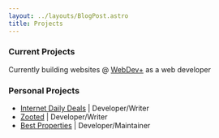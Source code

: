 ```yaml
---
layout: ../layouts/BlogPost.astro
title: Projects
---
```


### Current Projects

Currently building websites @ [WebDev+](https://webdevpl.us/) as a web developer
 

### Personal Projects

- [Internet Daily Deals](https://internetdailydeals.com) | Developer/Writer
- [Zooted](https://www.zooted.me) | Developer/Writer
- [Best Properties](https://www.bestproperties.ph) | Developer/Maintainer

